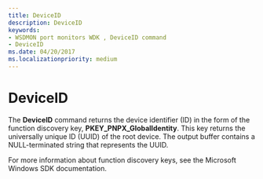 ```yaml
---
title: DeviceID
description: DeviceID
keywords:
- WSDMON port monitors WDK , DeviceID command
- DeviceID
ms.date: 04/20/2017
ms.localizationpriority: medium
---
```


# DeviceID


The **DeviceID** command returns the device identifier (ID) in the form of the function discovery key, **PKEY\_PNPX\_GlobalIdentity**. This key returns the universally unique ID (UUID) of the root device. The output buffer contains a NULL-terminated string that represents the UUID.

For more information about function discovery keys, see the Microsoft Windows SDK documentation.

 

 




